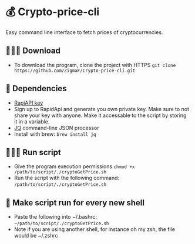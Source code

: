 # 💰 Crypto-price-cli
Easy command line interface to fetch prices of cryptocurrencies.

## 👨🏼‍💻 Download
- To download the program, clone the project with HTTPS
```git clone https://github.com/ZigmaF/Crypto-price-cli.git```

## 📌 Dependencies
- [RapiAPI key](https://docs.rapidapi.com/docs/consumer-quick-start-guide)
- Sign up to RapidApi and generate you own private key. Make sure to not share your key with anyone. Make it accessable to the script by storing it in a variable.
- [JQ](https://github.com/stedolan/jq) command-line JSON processor
- Install with brew: 
```brew install jq```

## 🏃🏽‍♂️ Run script
- Give the program execution permissions
```chmod +x /path/to/script/./cryptoGetPrice.sh```
- Run the script with the following command:
```/path/to/script/./cryptoGetPrice.sh```

## 🤖 Make script run for every new shell
- Paste the following into ~/.bashrc:
```~/path/to/script/./cryptoGetPrice.sh```
- Note if you are using another shell, for instance oh my zsh, the file would be ~/.zshrc
